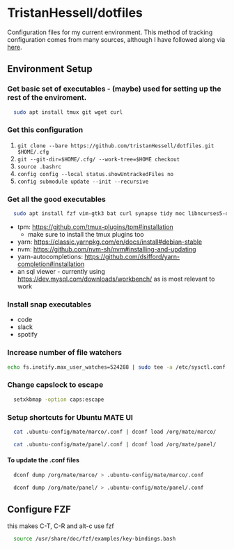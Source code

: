# TristanHessell/dotfiles

Configuration files for my current environment. This method of tracking configuration comes from many sources, although I have followed along via [here](<https://www.atlassian.com/git/tutorials/dotfiles>).

## Environment Setup

### Get basic set of executables - (maybe) used for setting up the rest of the enviroment.

```bash
  sudo apt install tmux git wget curl
```

### Get this configuration

1. `git clone --bare https://github.com/tristanHessell/dotfiles.git $HOME/.cfg`
2. `git --git-dir=$HOME/.cfg/ --work-tree=$HOME checkout`
3. `source .bashrc`
4. `config config --local status.showUntrackedFiles no`
5. `config submodule update --init --recursive`

### Get all the good executables

```bash
  sudo apt install fzf vim-gtk3 bat curl synapse tidy moc libncurses5-dev libncursesw5-dev xsel cowsay ripgrep jq acpi vifm universal-ctags tree
```
- tpm: https://github.com/tmux-plugins/tpm#installation
    - make sure to install the tmux plugins too
- yarn: https://classic.yarnpkg.com/en/docs/install#debian-stable
- nvm: https://github.com/nvm-sh/nvm#installing-and-updating
- yarn-autocompletions: https://github.com/dsifford/yarn-completion#installation
- an sql viewer - currently using https://dev.mysql.com/downloads/workbench/ as is most relevant to work

### Install snap executables
- code
- slack
- spotify

### Increase number of file watchers
```bash
echo fs.inotify.max_user_watches=524288 | sudo tee -a /etc/sysctl.conf && sudo sysctl -p
```

### Change capslock to escape
```bash
  setxkbmap -option caps:escape
```

### Setup shortcuts for Ubuntu MATE UI
```bash
  cat .ubuntu-config/mate/marco/.conf | dconf load /org/mate/marco/
```

```bash
  cat .ubuntu-config/mate/panel/.conf | dconf load /org/mate/panel/
```

#### To update the .conf files
```bash
  dconf dump /org/mate/marco/ > .ubuntu-config/mate/marco/.conf
```

```bash
  dconf dump /org/mate/panel/ > .ubuntu-config/mate/panel/.conf
```

## Configure FZF
this makes C-T, C-R and alt-c use fzf
```bash
  source /usr/share/doc/fzf/examples/key-bindings.bash
```
